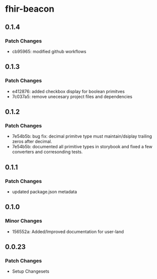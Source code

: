 # fhir-beacon

## 0.1.4

### Patch Changes

- cb95965: modified github workflows

## 0.1.3

### Patch Changes

- e412876: added checkbox display for boolean primitves
- 7c037a5: remove unecesary project files and dependencies

## 0.1.2

### Patch Changes

- 7e54b5b: bug fix: decimal primitve type must maintain/dsiplay trailing zeros after decimal.
- 7e54b5b: documented all primitive types in storybook and fixed a few converters and corresonding tests.

## 0.1.1

### Patch Changes

- updated package.json metadata

## 0.1.0

### Minor Changes

- 156552a: Added/Improved documentation for user-land

## 0.0.23

### Patch Changes

- Setup Changesets

